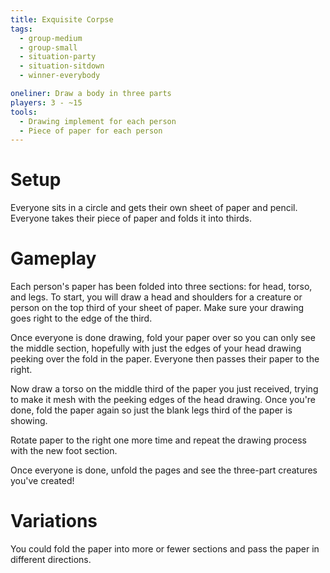 ```yaml
---
title: Exquisite Corpse
tags:
  - group-medium
  - group-small
  - situation-party
  - situation-sitdown
  - winner-everybody

oneliner: Draw a body in three parts
players: 3 - ~15
tools:
  - Drawing implement for each person
  - Piece of paper for each person
---
```

# Setup
Everyone sits in a circle and gets their own sheet of paper and pencil. Everyone takes their piece of paper and folds it into thirds.

# Gameplay
Each person's paper has been folded into three sections: for head, torso, and legs. To start, you will draw a head and shoulders for a creature or person on the top third of your sheet of paper. Make sure your drawing goes right to the edge of the third.

Once everyone is done drawing, fold your paper over so you can only see the middle section, hopefully with just the edges of your head drawing peeking over the fold in the paper. Everyone then passes their paper to the right.

Now draw a torso on the middle third of the paper you just received, trying to make it mesh with the peeking edges of the head drawing. Once you're done, fold the paper again so just the blank legs third of the paper is showing.

Rotate paper to the right one more time and repeat the drawing process with the new foot section.

Once everyone is done, unfold the pages and see the three-part creatures you've created!

# Variations
You could fold the paper into more or fewer sections and pass the paper in different directions.
